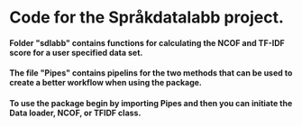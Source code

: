 # Code for the Språkdatalabb project.
#### Folder "sdlabb" contains functions for calculating the NCOF and TF-IDF score for a user specified data set. 
#### The file "Pipes" contains pipelins for the two methods that can be used to create a better workflow when using the package.
#### To use the package begin by importing Pipes and then you can initiate the Data loader, NCOF, or TFIDF class. 